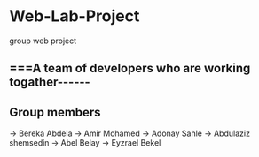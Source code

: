 # Web-Lab-Project
group web project

===A team of developers who are working togather------
-----------------------------------------------------
Group members 
--------------
-> Bereka Abdela
-> Amir Mohamed
-> Adonay Sahle
-> Abdulaziz shemsedin
-> Abel Belay
-> Eyzrael Bekel
